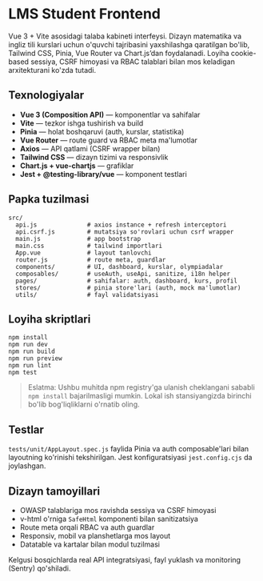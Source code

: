 # LMS Student Frontend

Vue 3 + Vite asosidagi talaba kabineti interfeysi. Dizayn matematika va ingliz tili kurslari uchun o'quvchi tajribasini yaxshilashga qaratilgan bo'lib, Tailwind CSS, Pinia, Vue Router va Chart.js’dan foydalanadi. Loyiha cookie-based sessiya, CSRF himoyasi va RBAC talablari bilan mos keladigan arxitekturani ko'zda tutadi.

## Texnologiyalar

- **Vue 3 (Composition API)** — komponentlar va sahifalar
- **Vite** — tezkor ishga tushirish va build
- **Pinia** — holat boshqaruvi (auth, kurslar, statistika)
- **Vue Router** — route guard va RBAC meta ma'lumotlar
- **Axios** — API qatlami (CSRF wrapper bilan)
- **Tailwind CSS** — dizayn tizimi va responsivlik
- **Chart.js + vue-chartjs** — grafiklar
- **Jest + @testing-library/vue** — komponent testlari

## Papka tuzilmasi

```
src/
  api.js              # axios instance + refresh interceptori
  api.csrf.js         # mutatsiya so'rovlari uchun csrf wrapper
  main.js             # app bootstrap
  main.css            # tailwind importlari
  App.vue             # layout tanlovchi
  router.js           # route meta, guardlar
  components/         # UI, dashboard, kurslar, olympiadalar
  composables/        # useAuth, useApi, sanitize, i18n helper
  pages/              # sahifalar: auth, dashboard, kurs, profil
  stores/             # pinia store'lari (auth, mock ma'lumotlar)
  utils/              # fayl validatsiyasi
```

## Loyiha skriptlari

```
npm install
npm run dev
npm run build
npm run preview
npm run lint
npm test
```

> Eslatma: Ushbu muhitda npm registry'ga ulanish cheklangani sababli `npm install` bajarilmasligi mumkin. Lokal ish stansiyangizda birinchi bo'lib bog'liqliklarni o'rnatib oling.

## Testlar

`tests/unit/AppLayout.spec.js` faylida Pinia va auth composable'lari bilan layoutning ko'rinishi tekshirilgan. Jest konfiguratsiyasi `jest.config.cjs` da joylashgan.

## Dizayn tamoyillari

- OWASP talablariga mos ravishda sessiya va CSRF himoyasi
- v-html o'rniga `SafeHtml` komponenti bilan sanitizatsiya
- Route meta orqali RBAC va auth guardlar
- Responsiv, mobil va planshetlarga mos layout
- Datatable va kartalar bilan modul tuzilmasi

Kelgusi bosqichlarda real API integratsiyasi, fayl yuklash va monitoring (Sentry) qo'shiladi.
